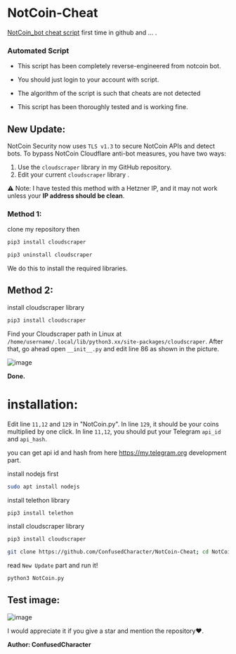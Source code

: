 # NotCoin-Cheat
[NotCoin_bot cheat script](https://t.me/notcoin_bot) first time in github and ... .

### Automated Script

* This script has been completely reverse-engineered from notcoin bot.

* You should just login to your account with script.

* The algorithm of the script is such that cheats are not detected

* This script has been thoroughly tested and is working fine.

## New Update:
NotCoin Security now uses `TLS v1.3` to secure NotCoin APIs and detect bots. To bypass NotCoin Cloudflare anti-bot measures, you have two ways:
1. Use the `cloudscraper` library in my GitHub repository.
2. Edit your current `cloudscraper` library .

⚠️ Note: I have tested this method with a Hetzner IP, and it may not work unless your **IP address should be clean**.

### **Method 1:**
clone my repository then 
```bash
pip3 install cloudscraper
```
```bash
pip3 uninstall cloudscraper
```
We do this to install the required libraries.

## **Method 2**:
install cloudscraper library 
```bash
pip3 install cloudscraper
```
Find your Cloudscraper path in Linux at `/home/username/.local/lib/python3.xx/site-packages/cloudscraper`. 
After that, go ahead open `__init__.py` and edit line 86 as shown in the picture.

![image](https://raw.githubusercontent.com/ConfusedCharacter/NotCoin-Cheat/main/help-cloud.png)

**Done.**

# installation:

Edit line `11,12` and `129` in "NotCoin.py". In line `129`, it should be your coins multiplied by one click. In line `11,12`, you should put your Telegram `api_id` and `api_hash`.

you can get api id and hash from here <https://my.telegram.org> development part.

install nodejs first
```bash
sudo apt install nodejs
```
install telethon library

```bash
pip3 install telethon
```

install cloudscraper library

```bash
pip3 install cloudscraper
```

```bash
git clone https://github.com/ConfusedCharacter/NotCoin-Cheat; cd NotCoin-Cheat
```

read `New Update` part and run it!

```bash
python3 NotCoin.py
```

## Test image:

![image](https://raw.githubusercontent.com/ConfusedCharacter/NotCoin-Cheat/main/test-image.png)

I would appreciate it if you give a star and mention the repository❤️.

**Author: ConfusedCharacter**

